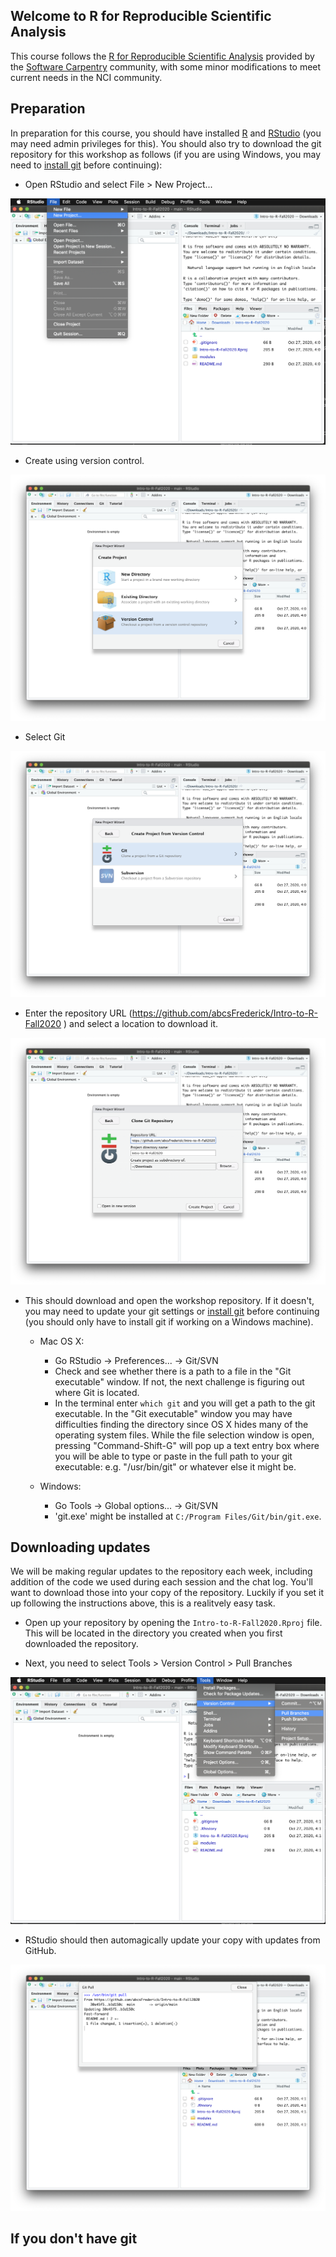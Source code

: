 ## Welcome to R for Reproducible Scientific Analysis

This course follows the [R for Reproducible Scientific Analysis](http://swcarpentry.github.io/r-novice-gapminder/) provided by the [Software Carpentry](https://software-carpentry.org/) community, with some minor modifications to meet current needs in the NCI community.

## Preparation

In preparation for this course, you should have installed [R](http://cran.rstudio.com/) and [RStudio](https://rstudio.com/products/rstudio/download/) (you may need admin privileges for this). You should also try to download the git repository for this workshop as follows (if you are using Windows, you may need to [install git](https://git-scm.com/download/win) before continuing):

-   Open RStudio and select File \> New Project...

![](_images/newProject0.png)

-   Create using version control.

![](_images/newProject1.png)

-   Select Git

![](_images/newProject2.png)

-   Enter the repository URL (<https://github.com/abcsFrederick/Intro-to-R-Fall2020> ) and select a location to download it.

![](_images/newProject3.png)

-   This should download and open the workshop repository. If it doesn't, you may need to update your git settings or [install git](https://git-scm.com/download/win) before continuing (you should only have to install git if working on a Windows machine).

    -   Mac OS X:

        -   Go RStudio -\> Preferences... -\> Git/SVN
        -   Check and see whether there is a path to a file in the "Git executable" window. If not, the next challenge is figuring out where Git is located.
        -   In the terminal enter `which git` and you will get a path to the git executable. In the "Git executable" window you may have difficulties finding the directory since OS X hides many of the operating system files. While the file selection window is open, pressing "Command-Shift-G" will pop up a text entry box where you will be able to type or paste in the full path to your git executable: e.g. "/usr/bin/git" or whatever else it might be.

    -   Windows:

        -   Go Tools -\> Global options... -\> Git/SVN
        -   'git.exe' might be installed at `C:/Program Files/Git/bin/git.exe`.

## Downloading updates

We will be making regular updates to the repository each week, including addition of the code we used during each session and the chat log. You'll want to download those into your copy of the repository. Luckily if you set it up following the instructions above, this is a realitvely easy task.

-   Open up your repository by opening the `Intro-to-R-Fall2020.Rproj` file. This will be located in the directory you created when you first downloaded the repository.

-   Next, you need to select Tools \> Version Control \> Pull Branches

![](_images/updateRepo1.png)

-   RStudio should then automagically update your copy with updates from GitHub.

![](_images/updateRepo2.png)

## If you don't have git

